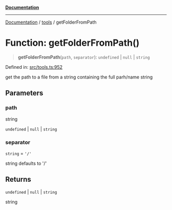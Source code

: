 [**Documentation**](../../README.md)

***

[Documentation](../../README.md) / [tools](../README.md) / getFolderFromPath

# Function: getFolderFromPath()

> **getFolderFromPath**(`path`, `separator`): `undefined` \| `null` \| `string`

Defined in: [src/tools.ts:952](https://github.com/Christian-Me/folder-to-tags-plugin/blob/bf42295620335492a0928fbbe8ccca5ae986f975/src/tools.ts#L952)

get the path to a file from a string containing the full parh/name string

## Parameters

### path

string

`undefined` | `null` | `string`

### separator

`string` = `'/'`

string defaults to '/'

## Returns

`undefined` \| `null` \| `string`

string

